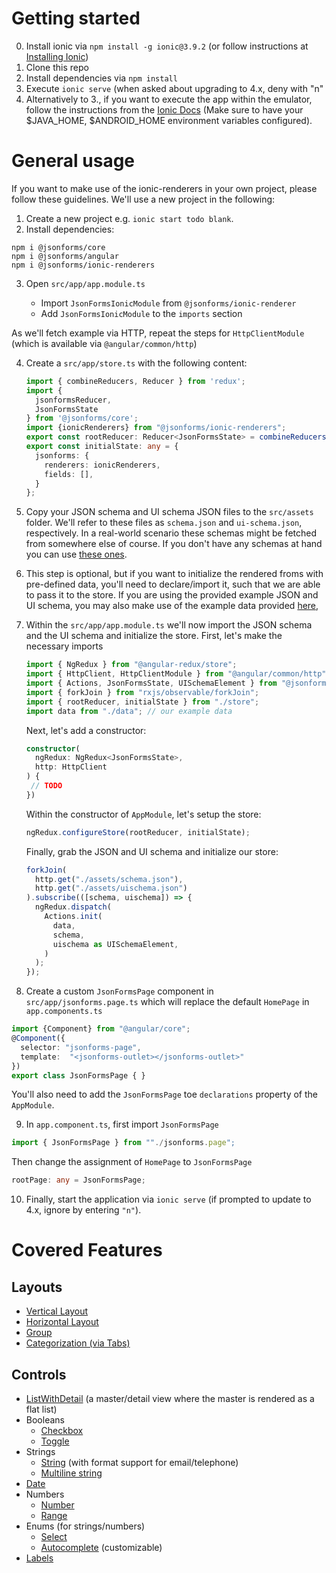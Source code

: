 # Getting started

0. Install ionic via `npm install -g ionic@3.9.2` (or follow instructions at [Installing Ionic](https://ionicframework.com/docs/intro/installation/))
1. Clone this repo
2. Install dependencies via `npm install`
3. Execute `ionic serve` (when asked about upgrading to 4.x, deny with "n"
4. Alternatively to 3., if you want to execute the app within the emulator, follow the instructions
   from the [Ionic Docs](https://ionicframework.com/docs/v1/guide/testing.html) (Make sure to have your $JAVA_HOME,
   $ANDROID_HOME environment variables configured).
   
# General usage

If you want to make use of the ionic-renderers in your own project, please follow these guidelines. We'll use a new project in the following:

1. Create a new project e.g. `ionic start todo blank`. 
2. Install dependencies:
```
npm i @jsonforms/core
npm i @jsonforms/angular
npm i @jsonforms/ionic-renderers
```
3. Open `src/app/app.module.ts`

   * Import `JsonFormsIonicModule` from `@jsonforms/ionic-renderer`
   * Add `JsonFormsIonicModule` to the `imports` section

As we'll fetch example via HTTP, repeat the steps for `HttpClientModule` (which
is available via `@angular/common/http`)

4. Create a `src/app/store.ts` with the following content:
   ```ts
   import { combineReducers, Reducer } from 'redux';
   import {
     jsonformsReducer,
     JsonFormsState
   } from '@jsonforms/core';
   import {ionicRenderers} from "@jsonforms/ionic-renderers";
   export const rootReducer: Reducer<JsonFormsState> = combineReducers({ jsonforms: jsonformsReducer() });
   export const initialState: any = {
     jsonforms: {
       renderers: ionicRenderers,
       fields: [],
     }
   };
   ```
   
5. Copy your JSON schema and UI schema JSON files to the `src/assets` folder.
   We'll refer to these files as `schema.json` and `ui-schema.json`, respectively.
   In a real-world scenario these schemas might be fetched from somewhere else of course.
   If you don't have any schemas at hand you can use 
   [these ones](https://github.com/eclipsesource/jsonforms-ionic-playground/tree/master/src/assets).

6. This step is optional, but if you want to initialize the rendered froms
   with pre-defined data, you'll need to declare/import it, such that we are 
   able to pass it to the store. If you are using the provided example JSON
   and UI schema, you may also make use of the example data provided
   [here](https://github.com/eclipsesource/jsonforms-ionic-playground/blob/master/src/app/data.ts),

7. Within the `src/app/app.module.ts` we'll now import the JSON schema and the 
   UI schema and initialize the store. First, let's make the necessary imports

   ```ts
   import { NgRedux } from "@angular-redux/store";
   import { HttpClient, HttpClientModule } from "@angular/common/http";
   import { Actions, JsonFormsState, UISchemaElement } from "@jsonforms/core";
   import { forkJoin } from "rxjs/observable/forkJoin";
   import { rootReducer, initialState } from "./store";
   import data from "./data"; // our example data
   ```
   
   Next, let's add a constructor:
   ```ts
   constructor(
     ngRedux: NgRedux<JsonFormsState>,
     http: HttpClient
   ) {
    // TODO  
   })
   ```

   Within the constructor of `AppModule`, let's setup the store:
   
   ```ts
   ngRedux.configureStore(rootReducer, initialState);
   ```
   
   Finally, grab the JSON and UI schema  and initialize our store:
   ```ts
   forkJoin(
     http.get("./assets/schema.json"),
     http.get("./assets/uischema.json")
   ).subscribe(([schema, uischema]) => {
     ngRedux.dispatch(
       Actions.init(
         data,
         schema,
         uischema as UISchemaElement,
       )
     );  
   });
   ```
8. Create a custom `JsonFormsPage` component in `src/app/jsonforms.page.ts` 
   which will replace the default `HomePage` in `app.components.ts`
 ```ts
 import {Component} from "@angular/core";
 @Component({
   selector: "jsonforms-page",
   template:  "<jsonforms-outlet></jsonforms-outlet>"
 })
 export class JsonFormsPage { }
 ```
 You'll also need to add the `JsonFormsPage` toe `declarations` property
 of the `AppModule`.
 
9. In `app.component.ts`, first import `JsonFormsPage`
 ```ts
 import { JsonFormsPage } from ""./jsonforms.page";
 ```
 Then change the assignment of `HomePage` to `JsonFormsPage`
 ```ts
 rootPage: any = JsonFormsPage;
 ```
 
10. Finally, start the application via `ionic serve` (if prompted to update to 4.x, ignore by entering `"n"`).


# Covered Features

## Layouts
* [Vertical Layout](https://github.com/eclipsesource/jsonforms/blob/master/packages/ionic/src/layouts/vertical/vertical-layout.ts)
* [Horizontal Layout](https://github.com/eclipsesource/jsonforms/blob/master/packages/ionic/src/layouts/horizontal/horizontal-layout.ts)
* [Group](https://github.com/eclipsesource/jsonforms/blob/master/packages/ionic/src/layouts/group/group-layout.ts)
* [Categorization (via Tabs)](https://github.com/eclipsesource/jsonforms/tree/master/packages/ionic/src/layouts/categorization)

## Controls
* [ListWithDetail](https://github.com/eclipsesource/jsonforms/blob/master/packages/ionic/src/other/list-with-detail/list-with-detail-control.ts) 
  (a master/detail view where the master is rendered as a flat list)
* Booleans
  * [Checkbox](https://github.com/eclipsesource/jsonforms/blob/master/packages/ionic/src/controls/boolean/boolean-checkbox-control.ts)
  * [Toggle](https://github.com/eclipsesource/jsonforms/blob/master/packages/ionic/src/controls/boolean/boolean-toggle-control.ts)
* Strings
  * [String](https://github.com/eclipsesource/jsonforms/blob/master/packages/ionic/src/controls/string/string-control.ts) (with format support for email/telephone)
  * [Multiline string](https://github.com/eclipsesource/jsonforms/blob/master/packages/ionic/src/controls/string/multiline-control.ts)
* [Date](https://github.com/eclipsesource/jsonforms/blob/master/packages/ionic/src/controls/date/date-control.ts)
* Numbers
  * [Number](https://github.com/eclipsesource/jsonforms/blob/master/packages/ionic/src/controls/number/number-control.ts)
  * [Range](https://github.com/eclipsesource/jsonforms/blob/master/packages/ionic/src/controls/range/range-control.ts)
* Enums (for strings/numbers)
  * [Select](https://github.com/eclipsesource/jsonforms/blob/master/packages/ionic/src/controls/enum/enum-control.ts)
  * [Autocomplete](https://github.com/eclipsesource/jsonforms/blob/master/packages/ionic/src/controls/enum/autocomplete-control.ts) (customizable)
* [Labels](https://github.com/eclipsesource/jsonforms/blob/master/packages/ionic/src/other/label/label.ts)    

